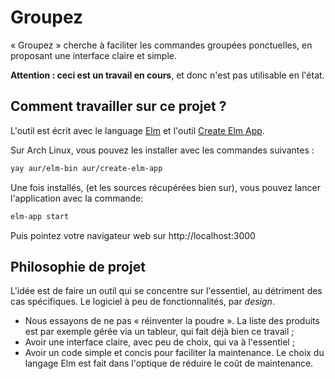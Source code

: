 # Groupez

« Groupez » cherche à faciliter les commandes groupées ponctuelles, en proposant
une interface claire et simple.

**Attention : ceci est un travail en cours**, et donc n'est pas utilisable en l'état.

## Comment travailler sur ce projet ?

L'outil est écrit avec le language [Elm](https://elm-lang.org) et l'outil
[Create Elm App](https://github.com/halfzebra/create-elm-app).

Sur Arch Linux, vous pouvez les installer avec les commandes suivantes :

```bash
yay aur/elm-bin aur/create-elm-app
```

Une fois installés, (et les sources récupérées bien sur), vous pouvez lancer
l'application avec la commande:

```bash
elm-app start
```

Puis pointez votre navigateur web sur http://localhost:3000

## Philosophie de projet

L'idée est de faire un outil qui se concentre sur l'essentiel, au détriment des
cas spécifiques. Le logiciel à peu de fonctionnalités, par *design*.

- Nous essayons de ne pas « réinventer la poudre ». La liste des produits est
  par exemple gérée via un tableur, qui fait déjà bien ce travail ;
- Avoir une interface claire, avec peu de choix, qui va à l'essentiel ;
- Avoir un code simple et concis pour faciliter la maintenance. Le choix du
langage Elm est fait dans l'optique de réduire le coût de maintenance.
